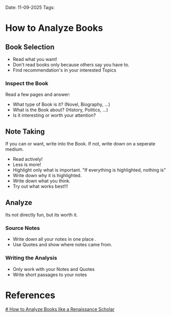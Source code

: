 Date: 11-09-2025
Tags: 

# How to Analyze Books

## Book Selection

- Read what you want!
- Don't read books only because others say you have to.
- Find recommendation's in your interested Topics

### Inspect the Book

Read a few pages and answer:

- What type of Book is it? (Novel, Biography, ...)
- What is the Book about? (History, Politics, ...)
- Is it interesting or worth your attention?

## Note Taking

If you can or want, write into the Book. If not, write down on a seperate medium.

- Read actively!
- Less is more!
- Highlight only what is important. "If everything is highlighted, nothing is"
- Write down why it is highlighted. 
- Write down what you think.
- Try out what works best!!!

## Analyze 

Its not directly fun, but its worth it.

### Source Notes

- Write down all your notes in one place .
- Use Quotes and show where notes came from.

### Writing the Analysis

- Only work with your Notes and Quotes
- Write short passages to your notes

# References

[# How to Analyze Books like a Renaissance Scholar](https://www.youtube.com/watch?v=r6RdMSYSQDE)